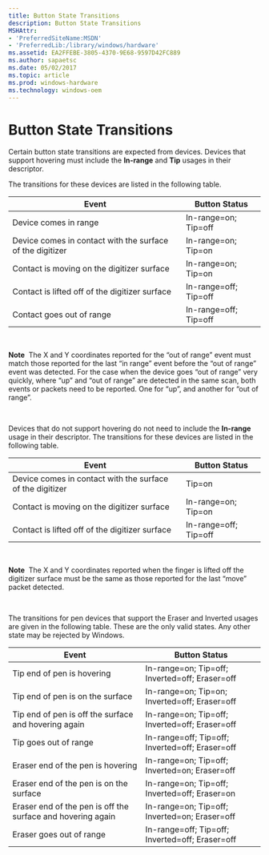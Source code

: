 ```yaml
---
title: Button State Transitions
description: Button State Transitions
MSHAttr:
- 'PreferredSiteName:MSDN'
- 'PreferredLib:/library/windows/hardware'
ms.assetid: EA2FFEBE-3805-4370-9E68-9597D42FC889
ms.author: sapaetsc
ms.date: 05/02/2017
ms.topic: article
ms.prod: windows-hardware
ms.technology: windows-oem
---
```


# Button State Transitions


Certain button state transitions are expected from devices. Devices that support hovering must include the **In-range** and **Tip** usages in their descriptor.

The transitions for these devices are listed in the following table.

| Event                                                     | Button Status         |
|-----------------------------------------------------------|-----------------------|
| Device comes in range                                     | In-range=on; Tip=off  |
| Device comes in contact with the surface of the digitizer | In-range=on; Tip=on   |
| Contact is moving on the digitizer surface                | In-range=on; Tip=on   |
| Contact is lifted off of the digitizer surface            | In-range=off; Tip=off |
| Contact goes out of range                                 | In-range=off; Tip=off |

 

**Note**  The X and Y coordinates reported for the “out of range” event must match those reported for the last “in range” event before the “out of range” event was detected. For the case when the device goes “out of range” very quickly, where “up” and “out of range” are detected in the same scan, both events or packets need to be reported. One for “up”, and another for “out of range”.

 

Devices that do not support hovering do not need to include the **In-range** usage in their descriptor. The transitions for these devices are listed in the following table.

| Event                                                     | Button Status         |
|-----------------------------------------------------------|-----------------------|
| Device comes in contact with the surface of the digitizer | Tip=on                |
| Contact is moving on the digitizer surface                | In-range=on; Tip=on   |
| Contact is lifted off of the digitizer surface            | In-range=off; Tip=off |

 

**Note**  The X and Y coordinates reported when the finger is lifted off the digitizer surface must be the same as those reported for the last “move” packet detected.

 

The transitions for pen devices that support the Eraser and Inverted usages are given in the following table. These are the only valid states. Any other state may be rejected by Windows.

| Event                                                       | Button Status                                   |
|-------------------------------------------------------------|-------------------------------------------------|
| Tip end of pen is hovering                                  | In-range=on; Tip=off; Inverted=off; Eraser=off  |
| Tip end of pen is on the surface                            | In-range=on; Tip=on; Inverted=off; Eraser=off   |
| Tip end of pen is off the surface and hovering again        | In-range=on; Tip=off; Inverted=off; Eraser=off  |
| Tip goes out of range                                       | In-range=off; Tip=off; Inverted=off; Eraser=off |
| Eraser end of the pen is hovering                           | In-range=on; Tip=off; Inverted=on; Eraser=off   |
| Eraser end of the pen is on the surface                     | In-range=on; Tip=off; Inverted=off; Eraser=on   |
| Eraser end of the pen is off the surface and hovering again | In-range=on; Tip=off; Inverted=on; Eraser=off   |
| Eraser goes out of range                                    | In-range=off; Tip=off; Inverted=off; Eraser=off |

 

 

 






